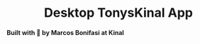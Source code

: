 <h1 align="center">
  Desktop TonysKinal App
</h1>

#### Built with :blue_heart: by Marcos Bonifasi at Kinal
